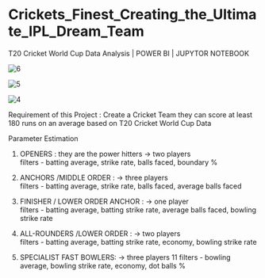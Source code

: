 # Crickets_Finest_Creating_the_Ultimate_IPL_Dream_Team
T20 Cricket World Cup Data Analysis | POWER BI | JUPYTOR NOTEBOOK 

![6](https://github.com/TABEYWICKRAMA/Crickets_Finest_Creating_the_Ultimate_IPL_Dream_Team/assets/110693737/7a7d8f55-580f-4330-8096-fa5f071c5bbd)

![5](https://github.com/TABEYWICKRAMA/Crickets_Finest_Creating_the_Ultimate_IPL_Dream_Team/assets/110693737/649f9ddf-bd88-47e2-bdaf-d879cc7b6dd2)

![4](https://github.com/TABEYWICKRAMA/Crickets_Finest_Creating_the_Ultimate_IPL_Dream_Team/assets/110693737/aea91a1f-e97a-472d-b999-2a3474c44fcc)

Requirement of this Project : Create a Cricket Team they can score at least 180 runs on an average based on T20 Cricket World Cup Data

Parameter Estimation
01. OPENERS : they are the power hitters -> two players   
filters - batting average, strike rate, balls faced, boundary %
		
02. ANCHORS /MIDDLE ORDER : -> three players             
filters - batting average, strike rate, balls faced, average balls faced

03. FINISHER / LOWER ORDER ANCHOR : -> one player        
filters - batting average, batting strike rate, average balls faced, bowling strike rate

04. ALL-ROUNDERS /LOWER ORDER : -> two players           
filters - batting average, batting strike rate, economy, bowling strike rate

05. SPECIALIST FAST BOWLERS: -> three players 11
filters - bowling average, bowling strike rate, economy, dot balls %
